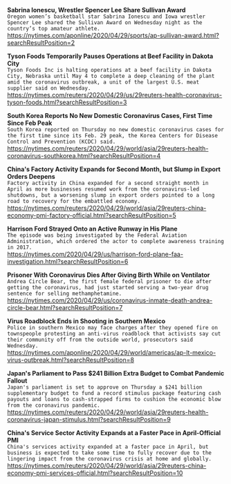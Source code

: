 **Sabrina Ionescu, Wrestler Spencer Lee Share Sullivan Award**\
`Oregon women’s basketball star Sabrina Ionescu and Iowa wrestler Spencer Lee shared the Sullivan Award on Wednesday night as the country’s top amateur athlete.`\
https://nytimes.com/aponline/2020/04/29/sports/ap-sullivan-award.html?searchResultPosition=2

**Tyson Foods Temporarily Pauses Operations at Beef Facility in Dakota City**\
`Tyson Foods Inc is halting operations at a beef facility in Dakota City, Nebraska until May 4 to complete a deep cleaning of the plant amid the coronavirus outbreak, a unit of the largest U.S. meat supplier said on Wednesday. `\
https://nytimes.com/reuters/2020/04/29/us/29reuters-health-coronavirus-tyson-foods.html?searchResultPosition=3

**South Korea Reports No New Domestic Coronavirus Cases, First Time Since Feb Peak**\
`South Korea reported on Thursday no new domestic coronavirus cases for the first time since its Feb. 29 peak, the Korea Centers for Disease Control and Prevention (KCDC) said.`\
https://nytimes.com/reuters/2020/04/29/world/asia/29reuters-health-coronavirus-southkorea.html?searchResultPosition=4

**China's Factory Activity Expands for Second Month, but Slump in Export Orders Deepens**\
`Factory activity in China expanded for a second straight month in April as more businesses resumed work from the coronavirus-led shutdowns, but a worsening slump in export orders pointed to a long road to recovery for the embattled economy. `\
https://nytimes.com/reuters/2020/04/29/world/asia/29reuters-china-economy-pmi-factory-official.html?searchResultPosition=5

**Harrison Ford Strayed Onto an Active Runway in His Plane**\
`The episode was being investigated by the Federal Aviation Administration, which ordered the actor to complete awareness training in 2017.`\
https://nytimes.com/2020/04/29/us/harrison-ford-plane-faa-investigation.html?searchResultPosition=6

**Prisoner With Coronavirus Dies After Giving Birth While on Ventilator**\
`Andrea Circle Bear, the first female federal prisoner to die after getting the coronavirus, had just started serving a two-year drug sentence for selling methamphetamine.`\
https://nytimes.com/2020/04/29/us/coronavirus-inmate-death-andrea-circle-bear.html?searchResultPosition=7

**Virus Roadblock Ends in Shooting in Southern Mexico**\
`Police in southern Mexico may face charges after they opened fire on townspeople protesting an anti-virus roadblock that activists say cut their community off from the outside world, prosecutors said Wednesday.`\
https://nytimes.com/aponline/2020/04/29/world/americas/ap-lt-mexico-virus-outbreak.html?searchResultPosition=8

**Japan's Parliament to Pass $241 Billion Extra Budget to Combat Pandemic Fallout**\
`Japan's parliament is set to approve on Thursday a $241 billion supplementary budget to fund a record stimulus package featuring cash payouts and loans to cash-strapped firms to cushion the economic blow from the coronavirus pandemic.`\
https://nytimes.com/reuters/2020/04/29/world/asia/29reuters-health-coronavirus-japan-stimulus.html?searchResultPosition=9

**China's Service Sector Activity Expands at a Faster Pace in April-Official PMI**\
`China's services activity expanded at a faster pace in April, but business is expected to take some time to fully recover due to the lingering impact from the coronavirus crisis at home and globally.`\
https://nytimes.com/reuters/2020/04/29/world/asia/29reuters-china-economy-pmi-services-official.html?searchResultPosition=10

